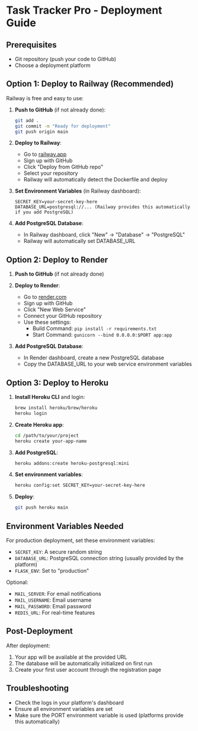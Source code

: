 # Task Tracker Pro - Deployment Guide

## Prerequisites
- Git repository (push your code to GitHub)
- Choose a deployment platform

## Option 1: Deploy to Railway (Recommended)

Railway is free and easy to use:

1. **Push to GitHub** (if not already done):
   ```bash
   git add .
   git commit -m "Ready for deployment"
   git push origin main
   ```

2. **Deploy to Railway**:
   - Go to [railway.app](https://railway.app)
   - Sign up with GitHub
   - Click "Deploy from GitHub repo"
   - Select your repository
   - Railway will automatically detect the Dockerfile and deploy

3. **Set Environment Variables** (in Railway dashboard):
   ```
   SECRET_KEY=your-secret-key-here
   DATABASE_URL=postgresql://... (Railway provides this automatically if you add PostgreSQL)
   ```

4. **Add PostgreSQL Database**:
   - In Railway dashboard, click "New" → "Database" → "PostgreSQL"
   - Railway will automatically set DATABASE_URL

## Option 2: Deploy to Render

1. **Push to GitHub** (if not already done)

2. **Deploy to Render**:
   - Go to [render.com](https://render.com)
   - Sign up with GitHub
   - Click "New Web Service"
   - Connect your GitHub repository
   - Use these settings:
     - Build Command: `pip install -r requirements.txt`
     - Start Command: `gunicorn --bind 0.0.0.0:$PORT app:app`

3. **Add PostgreSQL Database**:
   - In Render dashboard, create a new PostgreSQL database
   - Copy the DATABASE_URL to your web service environment variables

## Option 3: Deploy to Heroku

1. **Install Heroku CLI** and login:
   ```bash
   brew install heroku/brew/heroku
   heroku login
   ```

2. **Create Heroku app**:
   ```bash
   cd /path/to/your/project
   heroku create your-app-name
   ```

3. **Add PostgreSQL**:
   ```bash
   heroku addons:create heroku-postgresql:mini
   ```

4. **Set environment variables**:
   ```bash
   heroku config:set SECRET_KEY=your-secret-key-here
   ```

5. **Deploy**:
   ```bash
   git push heroku main
   ```

## Environment Variables Needed

For production deployment, set these environment variables:

- `SECRET_KEY`: A secure random string
- `DATABASE_URL`: PostgreSQL connection string (usually provided by the platform)
- `FLASK_ENV`: Set to "production"

Optional:
- `MAIL_SERVER`: For email notifications
- `MAIL_USERNAME`: Email username
- `MAIL_PASSWORD`: Email password
- `REDIS_URL`: For real-time features

## Post-Deployment

After deployment:
1. Your app will be available at the provided URL
2. The database will be automatically initialized on first run
3. Create your first user account through the registration page

## Troubleshooting

- Check the logs in your platform's dashboard
- Ensure all environment variables are set
- Make sure the PORT environment variable is used (platforms provide this automatically)
